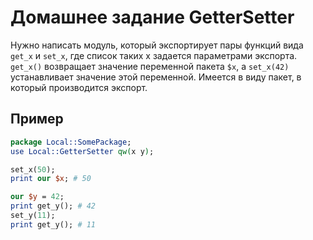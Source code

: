 Домашнее задание GetterSetter
=============================

Нужно написать модуль, который экспортирует пары функций вида `get_x` и `set_x`,
где список таких x задается параметрами экспорта.
`get_x()` возвращает значение переменной пакета `$x`,
а `set_x(42)` устанавливает значение этой переменной.
Имеется в виду пакет, в который производится экспорт.

Пример
------

```perl
package Local::SomePackage;
use Local::GetterSetter qw(x y);

set_x(50);
print our $x; # 50

our $y = 42;
print get_y(); # 42
set_y(11);
print get_y(); # 11
```
